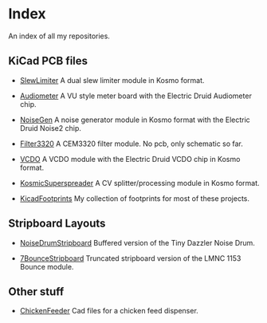 # Index

An index of all my repositories.

## KiCad PCB files
* [SlewLimiter](github.com/sonosus/slewlimiter) A dual slew limiter module in Kosmo format.

* [Audiometer](github.com/sonosus/audiometer) A VU style meter board with the Electric Druid Audiometer chip.

* [NoiseGen](github.com/sonosus/noisegen) A noise generator module in Kosmo format with the Electric Druid Noise2 chip.

* [Filter3320](github.com/sonosus/filter3320) A CEM3320 filter module. No pcb, only schematic so far.

* [VCDO](github.com/sonosus/vcdo) A VCDO module with the Electric Druid VCDO chip in Kosmo format.

* [KosmicSuperspreader](github.com/sonosus/kosmicsuperspreader) A CV splitter/processing module in Kosmo format.

* [KicadFootprints](github.com/sonosus/kicadfootprints) My collection of footprints for most of these projects.

## Stripboard Layouts
* [NoiseDrumStripboard](github.com/sonosus/noisedrumstripboard) Buffered version of the Tiny Dazzler Noise Drum.

* [7BounceStripboard](github.com/sonosus/7bouncestripboard) Truncated stripboard version of the LMNC 1153 Bounce module.

## Other stuff
* [ChickenFeeder](github.com/sonosus/chickenfeeder) Cad files for a chicken feed dispenser.
